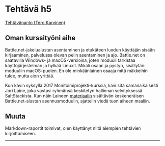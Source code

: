 # Tehtävä h5
[Tehtävänanto (Tero Karvinen)](http://terokarvinen.com/2018/aikataulu-%E2%80%93-palvelinten-hallinta-ict4tn022-4-ti-5-ke-5-loppukevat-2018-5p#h5)

## Oman kurssityöni aihe

Battle.net-jakelualustan asentaminen ja etukäteen luodun käyttäjän sisään kirjaaminen, palvelussa olevan pelin asentaminen ja ajo. Battle.net on saatavilla Windows- ja macOS-versioina, joten moduuli tarkistaa käyttöjärjestelmän ja hylkää Linuxit. Mikäli osaan ja pystyn, sisällytän moduuliin macOS-puolen. En ole minkäänlainen osaaja mitä mäkkeihin tulee, mutta aion yrittää.

Kun kävin syksyllä 2017 Monitoimiprojekti-kurssia, kävi sitä samanaikaisesti Jori Laine, joka vastasi ryhmänsä keskitetyn hallinnan selvityksessä SaltStackista. Kun näin Laineen [materiaalin](https://github.com/joonaleppalahti/CCM/tree/master/salt) sisältävän keskeneräisen Battle.net-alustan asennusmoduulin, ajattelin viedä tuon aiheen maaliin.

## Muuta

Markdown-raportit toimivat, olen käyttänyt niitä aiempien tehtävien kirjoittamiseen.

---

